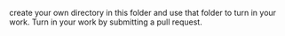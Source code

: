 create your own directory in this folder and use that folder to turn in your work. Turn in your work by submitting a pull request.
